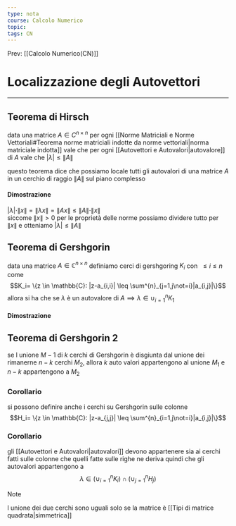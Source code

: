 ```yaml
---
type: nota
course: Calcolo Numerico
topic: 
tags: CN
---
```


Prev: [[Calcolo Numerico(CN)]]

# Localizzazione degli Autovettori
---
## Teorema di Hirsch
data una matrice $A \in C^{n \times n}$ per ogni [[Norme Matriciali e Norme Vettoriali#Teorema norme matriciali indotte da norme vettoriali|norma matriciale indotta]] vale che per ogni [[Autovettori e Autovalori|autovalore]] di $A$ vale che $|\lambda| \leq \|A\|$ 


questo teorema dice che possiamo locale tutti gli autovalori di una matrice $A$ in un cerchio di raggio $\|A\|$ sul piano complesso  

#### Dimostrazione
$|\lambda| \cdot \|x\| = \|\lambda x\| = \|A x\| \leq \|A\| \cdot \|x\|$  
siccome $\|x\| > 0$ per le proprietà delle norme possiamo dividere tutto per $\|x\|$ e otteniamo $|\lambda| \leq \|A\|$



## Teorema di Gershgorin
data una matrice $A \in \mathbb{C}^{n \times n}$ definiamo cerci di gershgoring $K_i$ con $\ \leq i \leq n$ come
$$K_i= \{z \in \mathbb{C}: |z-a_{i,i}| \leq \sum^{n}_{j=1,j\not=i}|a_{i,j}|\}$$
allora si ha che  se $\lambda$ è un autovalore di $A \implies \lambda \in \cup^n_{i=1}K_1$ 

#### Dimostrazione


## Teorema di Gershgorin 2
se l unione $M-1$ di $k$ cerchi di Gershgorin è disgiunta dal unione  dei rimanerne $n-k$  cerchi $M_2$, allora $k$ auto valori appartengono al unione $M_1$ e $n-k$ appartengono a $M_2$ 


### Corollario 
si possono definire anche i cerchi su Gershgorin sulle colonne
$$H_i= \{z \in \mathbb{C}: |z-a_{j,j}| \leq \sum^{n}_{i=1,j\not=i}|a_{i,j}|\}$$

### Corollario
gli [[Autovettori e Autovalori|autovalori]]  devono appartenere sia ai cerchi fatti sulle colonne che quelli fatte sulle righe  ne deriva quindi che gli autovalori appartengono a 
$$\lambda \in (\cup_{i=1}^nK_i) \cap(\cup_{j=1}^nH_j )$$
>[!note]
>l unione dei due cerchi sono uguali solo se la matrice è [[Tipi di matrice quadrata|simmetrica]] 
